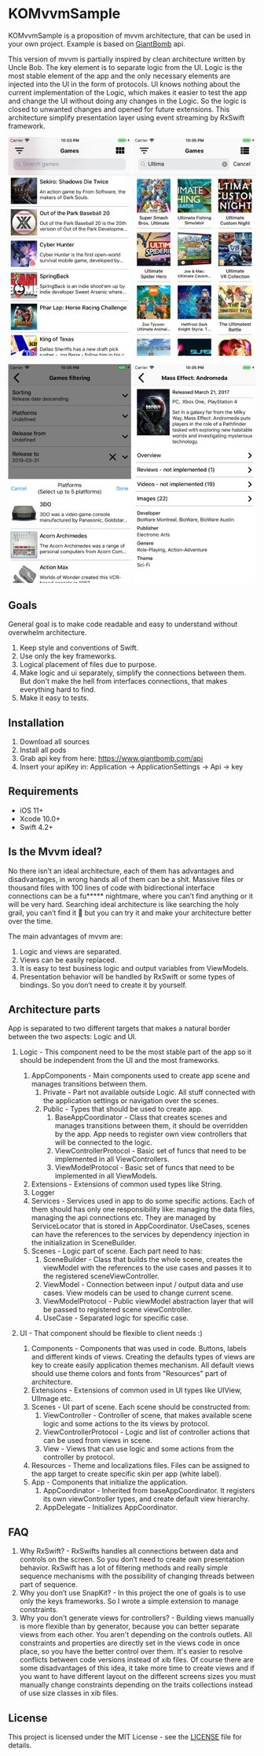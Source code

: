 # KOMvvmSample

KOMvvmSample is a proposition of mvvm architecture, that can be used in your own project. Example is based on [GiantBomb](https://www.giantbomb.com/api) api.

This version of mvvm is partially inspired by clean architecture written by Uncle Bob. The key element is to separate logic from the UI. Logic is the most stable element of the app and the only necessary elements are injected into the UI in the form of protocols. UI knows nothing about the current implementation of the Logic, which makes it easier to test the app and change the UI without doing any changes in the Logic. So the logic is closed to unwanted changes and opened for future extensions. This architecture simplify presentation layer using event streaming by RxSwift framework. 

<p align="center">
<img src="ReadmeImages/GamesList.png" width="250">
<img src="ReadmeImages/GamesCollection.png" width="250">

</p>
<p align="center">
<img src="ReadmeImages/GamesFilters.png" width="250">
<img src="ReadmeImages/GameDetails.png" width="250">
</p>

## Goals

General goal is to make code readable and easy to understand without overwhelm architecture.

1. Keep style and conventions of Swift.
2. Use only the key frameworks.
3. Logical placement of files due to purpose.
4. Make logic and ui separately, simplify the connections between them. But don't make the hell from interfaces connections, that makes everything hard to find.
5. Make it easy to tests.

## Installation

1. Download all sources
2. Install all pods
3. Grab api key from here: https://www.giantbomb.com/api
4. Insert your apiKey in: 
    Application -> ApplicationSettings -> Api -> key
    
## Requirements
    
* iOS 11+
* Xcode 10.0+
* Swift 4.2+
    
##  Is the Mvvm ideal? 
    
No there isn’t an ideal architecture, each of them has advantages and disadvantages, in wrong hands all of them can be a shit. Massive files or thousand files with 100 lines of code with bidirectional interface connections can be a fu***** nightmare, where you can’t find anything or it will be very hard. Searching ideal architecture is like searching the holy grail, you can’t find it 🙂 but you can try it and make your architecture better over the time. 

The main advantages of mvvm are: 

1. Logic and views are separated.
2. Views can be easily replaced. 
3. It is easy to test business logic and output variables from ViewModels.
4. Presentation behavior will be handled by RxSwift or some types of bindings. So you don’t need to create it by yourself.
    
## Architecture parts

App is separated to two different targets that makes a natural border between the two aspects: Logic and UI. 

1) Logic - This component need to be the most stable part of the app so it should be independent from the UI and the most frameworks. 
    1. AppComponents -  Main components used to create app scene and manages transitions between them.
        1. Private - Part not available outside Logic. All stuff connected with the application settings or navigation over the scenes.
        2. Public - Types that should be used to create app.
            1. BaseAppCoordinator - Class that creates scenes and manages transitions between them, it should be overridden by the app. App needs to register own view controllers that will be connected to the logic.
            2. ViewControllerProtocol - Basic set of funcs that need to be implemented in all ViewControllers.
            3. ViewModelProtocol - Basic set of funcs that need to be implemented in all ViewModels.
    2. Extensions - Extensions of common used types like String.
    3. Logger
    4. Services - Services used in app to do some specific actions. Each of them should has only one responsibility like: managing the data files, managing the api connections etc. They are managed by ServiceLocator that is stored in AppCoordinator. UseCases, scenes can have the references to the services by dependency injection in the initialization in SceneBuilder.
    5. Scenes - Logic part of scene. Each part need to has:
        1. SceneBuilder - Class that builds the whole scene, creates the viewModel with the references to the use cases and passes it to the registered sceneViewController.
        2. ViewModel - Connection between input / output data and use cases. View models can be used to change current scene.
        3. ViewModelProtocol - Public viewModel abstraction layer that will be passed to registered scene viewController.
        4. UseCase - Separated logic for specific case.
        
2) UI - That component should be flexible to client needs :) 
    1. Components - Components that was used in code. Buttons, labels and different kinds of views. Creating the defaults types of views are key to create easily application themes mechanism. All default views should use theme colors and fonts from "Resources" part of architecture.
    2. Extensions - Extensions of common used in UI types like UIView, UIImage etc.
    3. Scenes - UI part of scene. Each scene should be constructed from:
        1. ViewController - Controller of scene, that makes available scene logic and some actions to the its views by protocol.
        2. ViewControllerProtocol - Logic and list of controller actions that can be used from views in scene.
        3. View - Views that can use logic and some actions from the controller by protocol.
    4. Resources - Theme and localizations files. Files can be assigned to the app target to create specific skin per app (white label).
    5. App  - Components that initialize the application.
        1. AppCoordinator - Inherited from baseAppCoordinator. It registers its own viewController types, and create default view hierarchy.
        2. AppDelegate - Initializes AppCoordinator.

## FAQ

1. Why RxSwift? - RxSwifts handles all connections between data and controls on the screen. So you don’t need to create own presentation behavior. RxSwift has a lot of filtering methods and really simple sequence mechanisms with the possibility of changing threads between part of sequence. 
2. Why you don’t use SnapKit? - In this project the one of goals is to use only the keys frameworks. So I wrote a simple extension to manage constraints.
3. Why you don't generate views for controllers? - Building views manually is more flexible than by generator, because you can better separate views from each other. You aren't depending on the controls outlets. All constraints and properties are directly set in the views code in once place, so you have the better control over them. It's easier to resolve conflicts between code versions instead of xib files. Of course there are some disadvantages of this idea, it take more time to create views and if you want to have different layout on the different screens sizes you must manually change constraints depending on the traits collections instead of use size classes in xib files.

## License

This project is licensed under the MIT License - see the [LICENSE](LICENSE) file for details.
